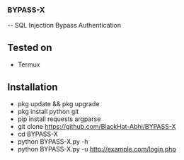 ### BYPASS-X
--
SQL Injection Bypass Authentication

Tested on
--
* Termux

Installation
--
* pkg update && pkg upgrade
* pkg install python git
* pip install requests argparse
* git clone https://github.com/BlackHat-Abhi/BYPASS-X
* cd BYPASS-X
* python BYPASS-X.py -h
* python BYPASS-X.py -u http://example.com/login.php

